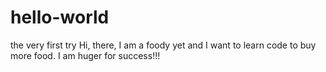 # hello-world
the very first try
Hi, there, I am a foody yet and I want to learn code to buy more food.
I am huger for success!!!
